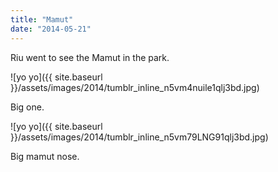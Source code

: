 ```yaml
---
title: "Mamut"
date: "2014-05-21"
---
```


Riu went to see the Mamut in the park.

![yo yo]({{ site.baseurl }}/assets/images/2014/tumblr_inline_n5vm4nuile1qlj3bd.jpg)

Big one.

![yo yo]({{ site.baseurl }}/assets/images/2014/tumblr_inline_n5vm79LNG91qlj3bd.jpg)

Big mamut nose.
